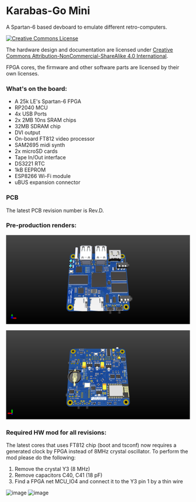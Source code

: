 # Karabas-Go Mini

A Spartan-6 based devboard to emulate different retro-computers.

[![Creative Commons License](https://i.creativecommons.org/l/by-nc-sa/4.0/88x31.png)](http://creativecommons.org/licenses/by-nc-sa/4.0/)

The hardware design and documentation are licensed under [Creative Commons Attribution-NonCommercial-ShareAlike 4.0 International](http://creativecommons.org/licenses/by-nc-sa/4.0/).

FPGA cores, the firmware and other software parts are licensed by their own licenses.

### What's on the board:

- A 25k LE's Spartan-6 FPGA
- RP2040 MCU
- 4x USB Ports
- 2x 2MB 10ns SRAM chips
- 32MB SDRAM chip
- DVI output
- On-board FT812 video processor
- SAM2695 midi synth
- 2x microSD cards
- Tape In/Out interface
- DS3221 RTC
- 1kB EEPROM
- ESP8266 Wi-Fi module
- uBUS expansion connector

### PCB 

The latest PCB revision number is Rev.D.

### Pre-production renders:

![image](https://github.com/andykarpov/karabas-mini/blob/master/docs/karabas-mini-top.png?raw=true)

![image](https://github.com/andykarpov/karabas-mini/blob/master/docs/karabas-mini-bot.png?raw=true)

### Required HW mod for all revisions:

The latest cores that uses FT812 chip (boot and tsconf) now requires a generated clock by FPGA instead of 8MHz crystal oscillator.
To perform the mod please do the following:

1. Remove the crystal Y3 (8 MHz)
2. Remove capacitors C40, C41 (18 pF)
3. Find a FPGA net MCU_IO4 and connect it to the Y3 pin 1 by a thin wire

<img width="720" height="1280" alt="image" src="https://github.com/user-attachments/assets/6c0353e9-72ee-4333-b9af-bc0b21796d64" />

<img width="859" height="707" alt="image" src="https://github.com/user-attachments/assets/598732b1-598a-4d0c-96e7-f6a9aea87d72" />

